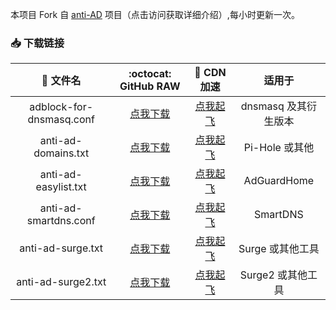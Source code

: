 本项目 Fork 自 [anti-AD](https://github.com/privacy-protection-tools/anti-AD) 项目（点击访问获取详细介绍）,每小时更新一次。

### 📥 下载链接

|        📃 文件名         |                                       :octocat: GitHub RAW                                       |                                        🚀 CDN 加速                                         |        适用于        |
| :----------------------: | :----------------------------------------------------------------------------------------------: | :----------------------------------------------------------------------------------------: | :------------------: |
| adblock-for-dnsmasq.conf | [点我下载](https://raw.githubusercontent.com/fgprodigal/anti-AD/master/adblock-for-dnsmasq.conf) | [点我起飞](https://cdn.jsdelivr.net/gh/fgprodigal/anti-AD@master/adblock-for-dnsmasq.conf) | dnsmasq 及其衍生版本 |
|   anti-ad-domains.txt    |   [点我下载](https://raw.githubusercontent.com/fgprodigal/anti-AD/master/anti-ad-domains.txt)    |   [点我起飞](https://cdn.jsdelivr.net/gh/fgprodigal/anti-AD@master/anti-ad-domains.txt)    |    Pi-Hole 或其他    |
|   anti-ad-easylist.txt   |   [点我下载](https://raw.githubusercontent.com/fgprodigal/anti-AD/master/anti-ad-easylist.txt)   |   [点我起飞](https://cdn.jsdelivr.net/gh/fgprodigal/anti-AD@master/anti-ad-easylist.txt)   |     AdGuardHome      |
|  anti-ad-smartdns.conf   |  [点我下载](https://raw.githubusercontent.com/fgprodigal/anti-AD/master/anti-ad-smartdns.conf)   |  [点我起飞](https://cdn.jsdelivr.net/gh/fgprodigal/anti-AD@master/anti-ad-smartdns.conf)   |       SmartDNS       |
|    anti-ad-surge.txt     |    [点我下载](https://raw.githubusercontent.com/fgprodigal/anti-AD/master/anti-ad-surge.txt)     |    [点我起飞](https://cdn.jsdelivr.net/gh/fgprodigal/anti-AD@master/anti-ad-surge.txt)     |   Surge 或其他工具   |
|    anti-ad-surge2.txt    |    [点我下载](https://raw.githubusercontent.com/fgprodigal/anti-AD/master/anti-ad-surge2.txt)    |    [点我起飞](https://cdn.jsdelivr.net/gh/fgprodigal/anti-AD@master/anti-ad-surge2.txt)    |  Surge2 或其他工具   |
